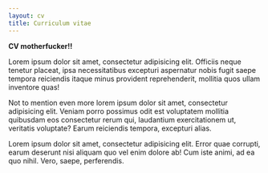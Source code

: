 ```yaml
---
layout: cv
title: Curriculum vitae
---
```

**CV motherfucker!!**

Lorem ipsum dolor sit amet, consectetur adipisicing elit. Officiis neque tenetur placeat, ipsa necessitatibus excepturi aspernatur nobis fugit saepe tempora reiciendis itaque minus provident reprehenderit, mollitia quos ullam inventore quas!

Not to mention even more lorem ipsum dolor sit amet, consectetur adipisicing elit. Veniam porro possimus odit est voluptatem mollitia quibusdam eos consectetur rerum qui, laudantium exercitationem ut, veritatis voluptate? Earum reiciendis tempora, excepturi alias.

Lorem ipsum dolor sit amet, consectetur adipisicing elit. Error quae corrupti, earum deserunt nisi aliquam quo vel enim dolore ab! Cum iste animi, ad ea quo nihil. Vero, saepe, perferendis.